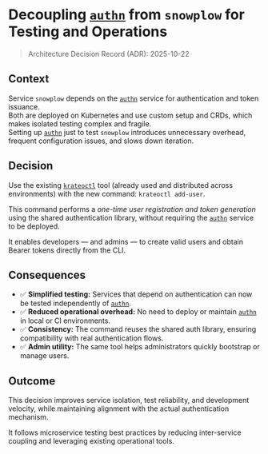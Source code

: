 # Decoupling [`authn`][authn] from `snowplow` for Testing and Operations

> Architecture Decision Record (ADR): 2025-10-22 


## Context

Service `snowplow` depends on the [`authn`][authn] service for authentication and token issuance.  
Both are deployed on Kubernetes and use custom setup and CRDs, which makes isolated testing complex and fragile.  
Setting up [`authn`][authn] just to test `snowplow` introduces unnecessary overhead, frequent configuration issues, and slows down iteration.


## Decision

Use the existing [`krateoctl`][krateoctl] tool (already used and distributed across environments) with the new command:  `krateoctl add-user`.

This command performs a _one-time user registration and token generation_ using the shared authentication library, without requiring the [`authn`][authn] service to be deployed.

It enables developers — and admins — to create valid users and obtain Bearer tokens directly from the CLI.


## Consequences

- ✅ **Simplified testing:** Services that depend on authentication can now be tested independently of [`authn`][authn].  
- ✅ **Reduced operational overhead:** No need to deploy or maintain [`authn`][authn] in local or CI environments.  
- ✅ **Consistency:** The command reuses the shared auth library, ensuring compatibility with real authentication flows.  
- ✅ **Admin utility:** The same tool helps administrators quickly bootstrap or manage users.  


## Outcome

This decision improves service isolation, test reliability, and development velocity, while maintaining alignment with the actual authentication mechanism.

It follows microservice testing best practices by reducing inter-service coupling and leveraging existing operational tools.


[authn]: https://github.com/krateoplatformops/authn
[krateoctl]: https://github.com/krateoplatformops/krateoctl/releases
